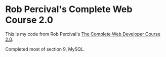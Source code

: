 # Rob Percival's Complete Web Course 2.0

This is my code from Rob Percival's
[The Complete Web Developer Course 2.0](https://www.udemy.com/the-complete-web-developer-course-2).

Completed most of section 9, MySQL.
